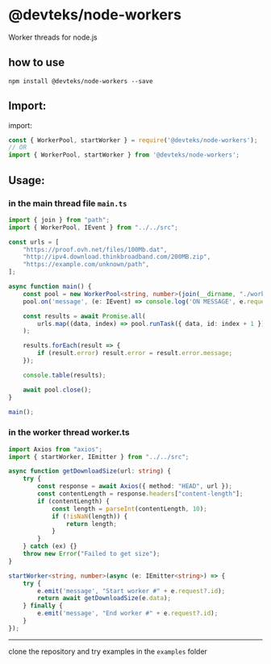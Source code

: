 # @devteks/node-workers

Worker threads for node.js

## how to use
`npm install @devteks/node-workers --save`

## Import:
import:
```javascript
const { WorkerPool, startWorker } = require('@devteks/node-workers');
// OR
import { WorkerPool, startWorker } from '@devteks/node-workers';
```

## Usage:

### in the main thread file `main.ts`

```typescript
import { join } from "path";
import { WorkerPool, IEvent } from "../../src";

const urls = [
	"https://proof.ovh.net/files/100Mb.dat",
	"http://ipv4.download.thinkbroadband.com/200MB.zip",
	"https://example.com/unknown/path",
];

async function main() {
	const pool = new WorkerPool<string, number>(join(__dirname, "./worker.ts"), urls.length);
	pool.on('message', (e: IEvent) => console.log('ON MESSAGE', e.request, e.data));

	const results = await Promise.all(
		urls.map((data, index) => pool.runTask({ data, id: index + 1 }))
	);

	results.forEach(result => {
		if (result.error) result.error = result.error.message;
	});

	console.table(results);

	await pool.close();
}

main();
```

### in the worker thread worker.ts

```typescript
import Axios from "axios";
import { startWorker, IEmitter } from "../../src";

async function getDownloadSize(url: string) {
	try {
		const response = await Axios({ method: "HEAD", url });
		const contentLength = response.headers["content-length"];
		if (contentLength) {
			const length = parseInt(contentLength, 10);
			if (!isNaN(length)) {
				return length;
			}
		}
	} catch (ex) {}
	throw new Error("Failed to get size");
}

startWorker<string, number>(async (e: IEmitter<string>) => {
	try {
		e.emit('message', "Start worker #" + e.request?.id);
		return await getDownloadSize(e.data);
	} finally {
		e.emit('message', "End worker #" + e.request?.id);
	}
});
```

------

clone the repository and try examples in the `examples` folder
